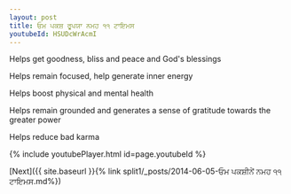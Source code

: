 ```yaml
---
layout: post
title: ਓਮ ਪਕਸ਼ ਰੂਪਯਾ ਨਮਹ ੧੧ ਟਾਇਮਸ
youtubeId: HSUDcWrAcmI
---
```

 
 
Helps get goodness, bliss and peace and God's blessings
 
Helps remain focused, help generate inner energy 
 
Helps boost physical and mental health 
 
Helps remain grounded and generates a sense of gratitude towards the greater power 
 
Helps reduce bad karma
 
 
 
 


{% include youtubePlayer.html id=page.youtubeId %}
 
[Next]({{ site.baseurl }}{% link  split1/_posts/2014-06-05-ਓਮ ਪਕਸ਼ੀਨੇਂ ਨਮਹ ੧੧ ਟਾਇਮਸ.md%})
 

